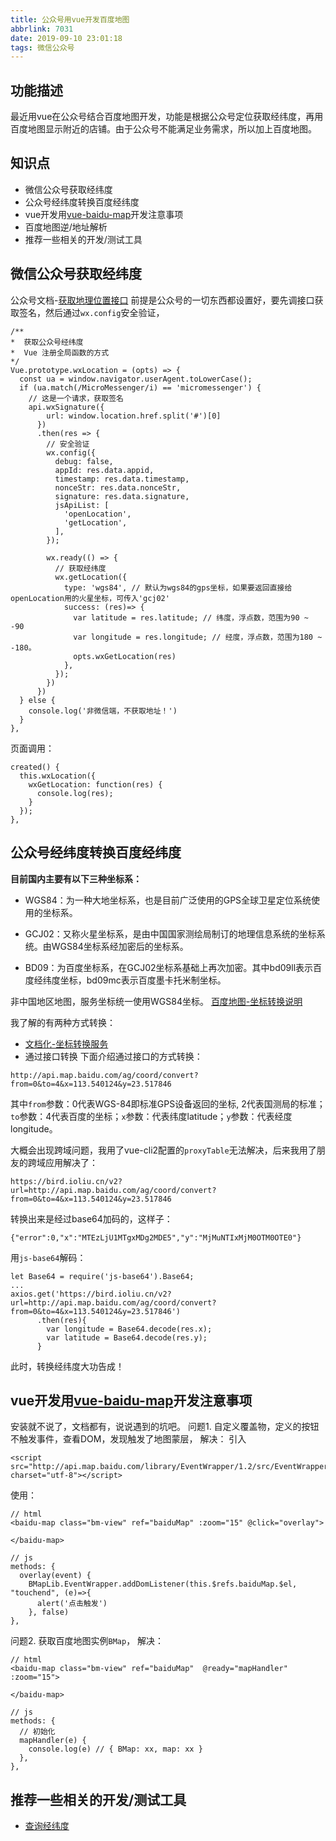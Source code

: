 ```yaml
---
title: 公众号用vue开发百度地图
abbrlink: 7031
date: 2019-09-10 23:01:18
tags: 微信公众号
---
```

## 功能描述
最近用vue在公众号结合百度地图开发，功能是根据公众号定位获取经纬度，再用百度地图显示附近的店铺。由于公众号不能满足业务需求，所以加上百度地图。

## 知识点
- 微信公众号获取经纬度
- 公众号经纬度转换百度经纬度
- vue开发用[vue-baidu-map](https://github.com/Dafrok/vue-baidu-map)开发注意事项
- 百度地图逆/地址解析
- 推荐一些相关的开发/测试工具

## 微信公众号获取经纬度
公众号文档-[获取地理位置接口](https://developers.weixin.qq.com/doc/offiaccount/OA_Web_Apps/JS-SDK.html#36)
前提是公众号的一切东西都设置好，要先调接口获取签名，然后通过`wx.config`安全验证，
```
/**
*  获取公众号经纬度
*  Vue 注册全局函数的方式  
*/
Vue.prototype.wxLocation = (opts) => {
  const ua = window.navigator.userAgent.toLowerCase();
  if (ua.match(/MicroMessenger/i) == 'micromessenger') {
    // 这是一个请求，获取签名
    api.wxSignature({
        url: window.location.href.split('#')[0]
      })
      .then(res => {
        // 安全验证
        wx.config({
          debug: false,
          appId: res.data.appid,
          timestamp: res.data.timestamp,
          nonceStr: res.data.nonceStr,
          signature: res.data.signature,
          jsApiList: [
            'openLocation',
            'getLocation',
          ],
        });

        wx.ready(() => {
          // 获取经纬度
          wx.getLocation({
            type: 'wgs84', // 默认为wgs84的gps坐标，如果要返回直接给openLocation用的火星坐标，可传入'gcj02'
            success: (res)=> {
              var latitude = res.latitude; // 纬度，浮点数，范围为90 ~ -90
              var longitude = res.longitude; // 经度，浮点数，范围为180 ~ -180。
              opts.wxGetLocation(res)
            },
          });
        })
      })
  } else {
    console.log('非微信端，不获取地址！')
  }
},
```
页面调用：
```
created() {
  this.wxLocation({
    wxGetLocation: function(res) {
      console.log(res);
    }
  });
},

```

## 公众号经纬度转换百度经纬度
**目前国内主要有以下三种坐标系：**

- WGS84：为一种大地坐标系，也是目前广泛使用的GPS全球卫星定位系统使用的坐标系。

- GCJ02：又称火星坐标系，是由中国国家测绘局制订的地理信息系统的坐标系统。由WGS84坐标系经加密后的坐标系。

- BD09：为百度坐标系，在GCJ02坐标系基础上再次加密。其中bd09ll表示百度经纬度坐标，bd09mc表示百度墨卡托米制坐标。

非中国地区地图，服务坐标统一使用WGS84坐标。
[百度地图-坐标转换说明](http://lbsyun.baidu.com/index.php?title=jspopular3.0/guide/coorinfo)

我了解的有两种方式转换：
- [文档化-坐标转换服务](http://lbsyun.baidu.com/index.php?title=webapi/guide/changeposition)
- 通过接口转换
下面介绍通过接口的方式转换：
```
http://api.map.baidu.com/ag/coord/convert?from=0&to=4&x=113.540124&y=23.517846
```

其中`from`参数：0代表WGS-84即标准GPS设备返回的坐标, 2代表国测局的标准；`to`参数：4代表百度的坐标；`x`参数：代表纬度latitude；`y`参数：代表经度longitude。

大概会出现跨域问题，我用了vue-cli2配置的`proxyTable`无法解决，后来我用了朋友的跨域应用解决了：
```
https://bird.ioliu.cn/v2?url=http://api.map.baidu.com/ag/coord/convert?from=0&to=4&x=113.540124&y=23.517846
```
转换出来是经过base64加码的，这样子：
```
{"error":0,"x":"MTEzLjU1MTgxMDg2MDE5","y":"MjMuNTIxMjM0OTM0OTE0"}
```
用`js-base64`解码：
```
let Base64 = require('js-base64').Base64;
...
axios.get('https://bird.ioliu.cn/v2?url=http://api.map.baidu.com/ag/coord/convert?from=0&to=4&x=113.540124&y=23.517846')
      .then(res){
        var longitude = Base64.decode(res.x);
        var latitude = Base64.decode(res.y);
      }

```
此时，转换经纬度大功告成！

## vue开发用[vue-baidu-map](https://github.com/Dafrok/vue-baidu-map)开发注意事项

安装就不说了，文档都有，说说遇到的坑吧。
问题1.
   自定义覆盖物，定义的按钮不触发事件，查看DOM，发现触发了地图蒙层，
解决：
引入
```
<script src="http://api.map.baidu.com/library/EventWrapper/1.2/src/EventWrapper.js" charset="utf-8"></script>
```
使用：
```
// html
<baidu-map class="bm-view" ref="baiduMap" :zoom="15" @click="overlay">

</baidu-map>

// js
methods: {
  overlay(event) {
    BMapLib.EventWrapper.addDomListener(this.$refs.baiduMap.$el, "touchend", (e)=>{
      alert('点击触发')
    }, false)
},
```
问题2.
获取百度地图实例`BMap`，
解决：
```
// html
<baidu-map class="bm-view" ref="baiduMap"  @ready="mapHandler" :zoom="15">

</baidu-map>

// js
methods: {
  // 初始化
  mapHandler(e) {
    console.log(e) // { BMap: xx, map: xx }
  },
},
```
## 推荐一些相关的开发/测试工具
- [查询经纬度](http://api.map.baidu.com/lbsapi/getpoint/index.html)
